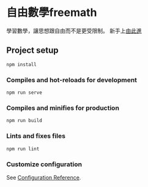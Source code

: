 # 自由數學freemath

學習數學，讓思想跟自由而不是更受限制。
新手上[由此進](https://github.com/bestian/freemath/wiki)

## Project setup
```
npm install
```

### Compiles and hot-reloads for development
```
npm run serve
```

### Compiles and minifies for production
```
npm run build
```

### Lints and fixes files
```
npm run lint
```

### Customize configuration
See [Configuration Reference](https://cli.vuejs.org/config/).
